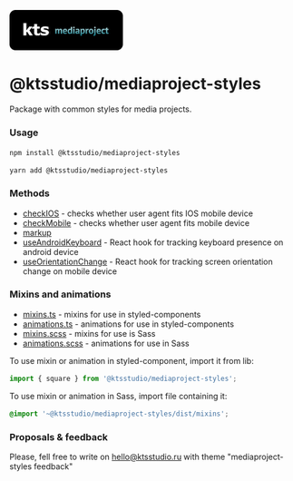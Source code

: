 ![kts](./logo.png)

# @ktsstudio/mediaproject-styles

Package with common styles for media projects.

### Usage

`npm install @ktsstudio/mediaproject-styles`

`yarn add @ktsstudio/mediaproject-styles`

### Methods

* [checkIOS](./src/checkIOS.ts) - checks whether user agent fits IOS mobile device
* [checkMobile](./src/checkMobile.ts) - checks whether user agent fits mobile device
* [markup](./src/markup.ts)
* [useAndroidKeyboard](./src/useAndroidKeyboard.ts) - React hook for tracking keyboard presence on android device
* [useOrientationChange](./src/useOrientationChange.ts) - React hook for tracking screen orientation change on mobile device

### Mixins and animations

* [mixins.ts](./src/mixins.ts) - mixins for use in styled-components
* [animations.ts](./src/animations.ts) - animations for use in styled-components
* [mixins.scss](./src/mixins.scss) - mixins for use is Sass
* [animations.scss](./src/animations.scss) - animations for use in Sass

To use mixin or animation in styled-component, import it from lib:

```typescript
import { square } from '@ktsstudio/mediaproject-styles';
```

To use mixin or animation in Sass, import file containing it:

```scss
@import '~@ktsstudio/mediaproject-styles/dist/mixins';
```

### Proposals & feedback
Please, fell free to write on [hello@ktsstudio.ru](mailto:hello@ktsstudio.ru) with theme "mediaproject-styles feedback"
